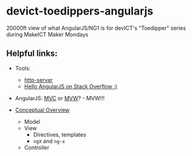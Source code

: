 # devict-toedippers-angularjs
20000ft view of what AngularJS/NG1 is for devICT's "Toedipper" series during MakeICT Maker Mondays

## Helpful links:

* Tools:
  * [http-server](https://github.com/indexzero/http-server)
  * [Hello AngularJS on Stack Overflow :)](http://stackoverflow.com/questions/26760518/angularjs-simple-hello-world-not-working)

* AngularJS: [MVC](https://en.wikipedia.org/wiki/Model%E2%80%93view%E2%80%93controller) or [MVW](http://stackoverflow.com/questions/13329485/mvw-what-does-it-stand-for)? - MVW!!!
* [Conceptual Overview](https://docs.angularjs.org/guide/concepts)
  * Model
  * View
    * Directives, templates
    * `ngX` and `ng-x`
  * Controller
